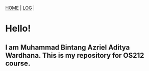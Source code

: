 [HOME](.) | [LOG](TXT/mylog.txt) |

# Hello!
## I am Muhammad Bintang Azriel Aditya Wardhana. This is my repository for OS212 course.

